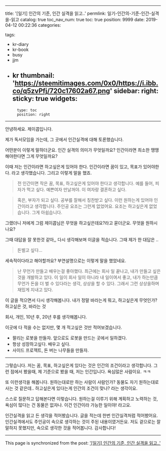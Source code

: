 
---
title: '[일기] 인간의 기준, 인간 실격을 읽고..'
permlink: 일기-인간의-기준-인간-실격을-읽고
catalog: true
toc_nav_num: true
toc: true
position: 9999
date: 2019-04-12 00:22:36
categories:

tags:
- kr-diary
- kr-book
- busy
- jjm
- kr
thumbnail: 'https://steemitimages.com/0x0/https://i.ibb.co/q5zvPfj/720c17602a67.png'
sidebar:
    right:
        sticky: true
widgets:
    -
        type: toc
        position: right
---


안녕하세요. 제이콥입니다.

제가 독서모임을 가는데, 그 곳에서 인간실격에 대해 토론했습니다.

어떤분이 이렇게 말하더군요.
인간 실격의 의미가 무엇일까요?
인간이라면 최소한 땡땡 해야한다면 그게 무엇일까요?

이때 저는 인간이라면 하고싶은게 있어야 한다. 인간이라면 꿈이 있고, 목표가 있어야한다. 라고 생각했습니다. 그리고 이렇게 말을 했죠.

> 전 인간이면 작은 꿈, 목표, 하고싶은게 있어야 한다고 생각합니다. 예를 들어, 피자가 먹고 싶다. 예쁜여자 만날꺼야. 이 여자랑 결혼하고 싶다. 

> 혹은, 부자가 되고 싶다. 공부를 잘해서 칭찬받고 싶다. 이런 원하는게 있어야 인간이라고 생각합니다. 주인공 요조는 그런게 없었어요. 요조는 하고싶은게 없었습니다. 그게 아쉽습니다.

그랬더니 저에게 그럼 제이콥님은 무엇을 하고싶은데요?라고 묻더군요. 무엇을 원하시나요?

그때 대답을 잘 못한것 같아,, 다시 생각해보며 이글을 적습니다. 그때 제가 한 대답은 .. 
> 돈벌고 싶다...

세속적이다라고 해야할까요? 부연설명으로는 이렇게 말을 했었네요. 

> 난 무언가 만들고 배우는걸 좋아했다. 최근에는 회사 일 끝나고, 내가 만들고 싶은 것을 개발하고 있다. 이 일이 회사 일이 아니라 내 일이여서 좋고, 내가 하는만큼 무언가 돈을 더 벌 수 있다라는 생각, 상상을 할 수 있다. 그래서 그런 상상을하며 재밌게 지내고 있다.

이 글을 적으면서 다시 생각해봅니다. 내가 정말 바라는게 뭐고, 하고싶은게 무엇인가? 하고싶은 것, 바라는 것

회사, 개인, 10년 후, 20년 후를 생각해봅니다.

이곳에 다 적을 수는 없지만, 몇 개 적고싶은 것만 적어보겠습니다.

- 팔리는 로봇을 만들자. 앞으로도 로봇을 만드는 곳에서 일하겠다.
- 항상 성장하고싶다. 배우고 싶다.
- 사이드 프로젝트, 돈 버는 나무들을 만들자.

---

그렇습니다. 저는 꿈, 목표, 하고싶은게 있다는 것은 인간의 조건이라고 생각합니다. 그런 점에서 봤을때, 제 기준으로 봤을 때, 저는 인간입니다. 욕심많은 사람이요. ㅋㅋ

또 이런생각을 해봅니다. 원하는대로만 하는 사람이 사람인가? 동물도 자기 원하는대로 사는 것 같은데.. 하고싶은게 있다는게 인간의 조건이 맞나? 라는 생각이요.

스스로 질문하고 답해본다면 이렇습니다. 원하는걸 이루기 위해 계획하고 노력하는 것, 욕심이 많다는 건 동물은 없자나. 이건 인간이라 가능한 일이야! 라고요.

인간실격을 읽고 든 생각을 적어봤습니다. 글을 적는데 한번 인간실격처럼 적어봤어요. 인간실격에서도 주인공이 속으로 생각하는 것이 주된 내용이였거든요. 저도 겉으로는 잘 말하지 못했지만, 속으로 생각한 것을 적어봅니다. 감사합니다!

- - -

This page is synchronized from the post: ['[일기] 인간의 기준, 인간 실격을 읽고..'](https://steempeak.com/@jacobyu/7gndfx)
